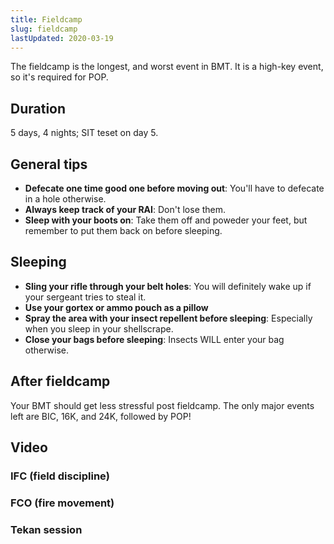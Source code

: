 ```yaml
---
title: Fieldcamp
slug: fieldcamp
lastUpdated: 2020-03-19
---
```



<Alert :incomplete="true" />

The fieldcamp is the longest, and worst event in BMT. It is a high-key event, so it's required for POP.

## Duration
5 days, 4 nights; SIT teset on day 5.

## General tips
- **Defecate one time good one before moving out**: You'll have to defecate in a hole otherwise.
- **Always keep track of your RAI**: Don't lose them.
- **Sleep with your boots on**: Take them off and poweder your feet, but remember to put them back on before sleeping.

## Sleeping
- **Sling your rifle through your belt holes**: You will definitely wake up if your sergeant tries to steal it.
- **Use your gortex or ammo pouch as a pillow**
- **Spray the area with your insect repellent before sleeping**: Especially when you sleep in your shellscrape.
- **Close your bags before sleeping**: Insects WILL enter your bag otherwise.


<!-- ## Schedule
*Your schedule likely won't be the exact same as this one*

### Day 1
- Reach the plantation
- Set up tents
- Learn fire movement
- Sleep in tents

### Day 2
- Dig shellscrapes
- More fire movement
- Sleep in shellscrape

### Day 3
- Fire movement test (it's okay if you mess up, but try not to)

### Day 4
- Go to SIT test site
- Maggi night

### Day 5
- SIT test
- Go back to coyline
- Clean up eqipment
- Book out! -->

<!-- ## Fire control order

### Contacted

- Prone and locate enemy
- Return fire

IC: Group! Improve cover! 

IC must recite FCO:

- Group
- Straight ahead
- 30
- Enemy in front of tree
- FIRE!

### Move forward

IC: IC moving forward, safe, cover me!

All men must move forward and take cover. First the IC goes, followed by 2nd man, followed by 3rd man. Remember to put your weapon in safe mode and shout out "Safe" before moving. As you're moving, count to 4. If you are not at the next tree by 4, just drop into the prone position and crawl towards the tree.

### Enemy down

IC: IC moving, safe!

IC: IC on! (*No need to say cover me because enemy already down*)

### FAFRA

1. Freeze: look around and make sure no enemy
2. Advance: go forward
3. Freeze: take a look in front, make sure nothing
4. Regroup: reorganize, high kneel to next tree
5. Ace: ammunition, condition, equipment -->

## After fieldcamp
Your BMT should get less stressful post fieldcamp. The only major events left are <nuxt-link to="/bmt/bic">BIC</nuxt-link>, 16K, and 24K, followed by POP!

## Video

### IFC (field discipline)

<YoutubeVideo id="Qgbe0xbswGU" />

### FCO (fire movement)

<YoutubeVideo id="pDjsXkKSGbo" />

### Tekan session

<YoutubeVideo id="6rNTgRiNN3Q" />
